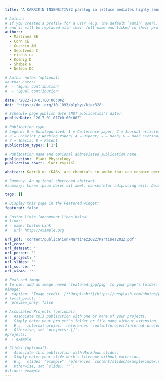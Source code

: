 ```yaml
---
title: 'A KARRIKIN INSENSITIVE2 paralog in lettuce mediates highly sensitive germination responses to karrikinolide'

# Authors
# If you created a profile for a user (e.g. the default `admin` user), write the username (folder name) here
# and it will be replaced with their full name and linked to their profile.
authors:
  - Martinez SE
  - Conn CE
  - Guercio AM
  - Sepulveda C
  - Fiscus CJ
  - Koenig D
  - Shabek N
  - Nelson DC

# Author notes (optional)
#author_notes:
#  - 'Equal contribution'
#  - 'Equal contribution'

date: '2022-10-01T00:00:00Z'
doi: 'https://doi.org/10.1093/plphys/kiac328'

# Schedule page publish date (NOT publication's date).
publishDate: '2017-01-01T00:00:00Z'

# Publication type.
# Legend: 0 = Uncategorized; 1 = Conference paper; 2 = Journal article;
# 3 = Preprint / Working Paper; 4 = Report; 5 = Book; 6 = Book section;
# 7 = Thesis; 8 = Patent
publication_types: ['2']

# Publication name and optional abbreviated publication name.
publication:  Plant Physiology
publication_short: Plant Physiol

abstract: Karrikins (KARs) are chemicals in smoke that can enhance germination of many plants. Lettuce (Lactuca sativa) cv. Grand Rapids germinates in response to nanomolar karrikinolide (KAR1). Lettuce is much less responsive to KAR2 or a mixture of synthetic strigolactone analogs, rac-GR24. We investigated the molecular basis of selective and sensitive KAR1 perception in lettuce. The lettuce genome contains two copies of KARRIKIN INSENSITIVE2 (KAI2), which in Arabidopsis (Arabidopsis thaliana) encodes a receptor that is required for KAR responses. LsKAI2b is more highly expressed than LsKAI2a in dry achenes and during early stages of imbibition. Through cross-species complementation assays in Arabidopsis, we found that an LsKAI2b transgene confers robust responses to KAR1, but LsKAI2a does not. Therefore, LsKAI2b likely mediates KAR1 responses in lettuce. We compared homology models of KAI2 proteins from lettuce and a fire-follower, whispering bells (Emmenanthe penduliflora). This identified pocket residues 96, 124, 139, and 161 as candidates that influence the ligand specificity of KAI2. Further support for the importance of these residues was found through a broader comparison of pocket residues among 281 KAI2 proteins from 184 asterid species. Almost all KAI2 proteins had either Tyr or Phe identity at position 124. Genes encoding Y124-type KAI2 are more broadly distributed in asterids than in F124-type KAI2. Substitutions at residues 96, 124, 139, and 161 in Arabidopsis KAI2 produced a broad array of responses to KAR1, KAR2, and rac-GR24. This suggests that the diverse ligand preferences observed among KAI2 proteins in plants could have evolved through relatively few mutations.

# Summary. An optional shortened abstract.
#summary: Lorem ipsum dolor sit amet, consectetur adipiscing elit. Duis posuere tellus ac convallis placerat. Proin tincidunt magna sed ex sollicitudin condimentum.

tags: []

# Display this page in the Featured widget?
featured: false

# Custom links (uncomment lines below)
# links:
# - name: Custom Link
#   url: http://example.org

url_pdf: 'content/publication/Martinez2022/Martinez2022.pdf'
url_code: ''
url_dataset: ''
url_poster: ''
url_project: ''
url_slides: ''
url_source: ''
url_video: ''

# Featured image
# To use, add an image named `featured.jpg/png` to your page's folder.
#image:
#  caption: 'Image credit: [**Unsplash**](https://unsplash.com/photos/pLCdAaMFLTE)'
# focal_point: ''
#  preview_only: false

# Associated Projects (optional).
#   Associate this publication with one or more of your projects.
#   Simply enter your project's folder or file name without extension.
#   E.g. `internal-project` references `content/project/internal-project/index.md`.
#   Otherwise, set `projects: []`.
#projects:
#  - example

# Slides (optional).
#   Associate this publication with Markdown slides.
#   Simply enter your slide deck's filename without extension.
#   E.g. `slides: "example"` references `content/slides/example/index.md`.
#   Otherwise, set `slides: ""`.
#slides: example
---
```



